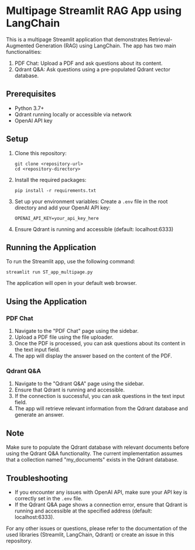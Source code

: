 # Multipage Streamlit RAG App using LangChain

This is a multipage Streamlit application that demonstrates Retrieval-Augmented Generation (RAG) using LangChain. The app has two main functionalities:

1. PDF Chat: Upload a PDF and ask questions about its content.
2. Qdrant Q&A: Ask questions using a pre-populated Qdrant vector database.

## Prerequisites

- Python 3.7+
- Qdrant running locally or accessible via network
- OpenAI API key

## Setup

1. Clone this repository:
   ```
   git clone <repository-url>
   cd <repository-directory>
   ```

2. Install the required packages:
   ```
   pip install -r requirements.txt
   ```

3. Set up your environment variables:
   Create a `.env` file in the root directory and add your OpenAI API key:
   ```
   OPENAI_API_KEY=your_api_key_here
   ```

4. Ensure Qdrant is running and accessible (default: localhost:6333)

## Running the Application

To run the Streamlit app, use the following command:

```
streamlit run ST_app_multipage.py
```

The application will open in your default web browser.

## Using the Application

### PDF Chat

1. Navigate to the "PDF Chat" page using the sidebar.
2. Upload a PDF file using the file uploader.
3. Once the PDF is processed, you can ask questions about its content in the text input field.
4. The app will display the answer based on the content of the PDF.

### Qdrant Q&A

1. Navigate to the "Qdrant Q&A" page using the sidebar.
2. Ensure that Qdrant is running and accessible.
3. If the connection is successful, you can ask questions in the text input field.
4. The app will retrieve relevant information from the Qdrant database and generate an answer.

## Note

Make sure to populate the Qdrant database with relevant documents before using the Qdrant Q&A functionality. The current implementation assumes that a collection named "my_documents" exists in the Qdrant database.

## Troubleshooting

- If you encounter any issues with OpenAI API, make sure your API key is correctly set in the `.env` file.
- If the Qdrant Q&A page shows a connection error, ensure that Qdrant is running and accessible at the specified address (default: localhost:6333).

For any other issues or questions, please refer to the documentation of the used libraries (Streamlit, LangChain, Qdrant) or create an issue in this repository.
